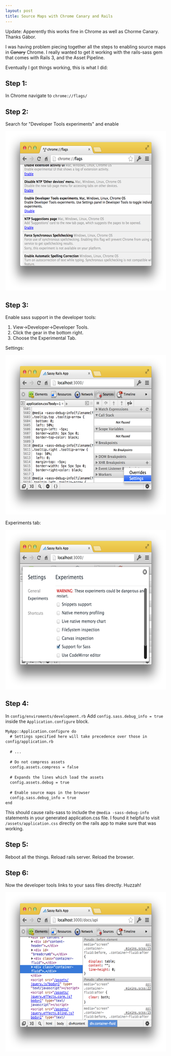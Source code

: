 ```yaml
---
layout: post
title: Source Maps with Chrome Canary and Rails
---
```


Update: Apperently this works fine in Chrome as well as Chorme Canary. Thanks Gábor.

I was having problem piecing together all the steps to enabling source maps in <span style="text-decoration: line-through">Canary</span> Chrome. I really wanted to get it working with the rails-sass gem that comes with Rails 3, and the Asset Pipeline.

Eventually I got things working, this is what I did:

## Step 1:

In Chrome  navigate to `chrome://flags/`

## Step 2:

Search for "Developer Tools experiments" and enable

<img src="/images/source-map-01.png" style="height:500px;" />

## Step 3:

Enable sass support in the developer tools:

1. View-&gt;Developer-&gt;Developer Tools.
1. Click the gear in the bottom right.
1. Choose the Experimental Tab.

Settings:

<img src="/images/source-map-02.png" style="height:500px;" />

Experiments tab:

<img src="/images/source-map-03.png" style="height:500px;" />


## Step 4:

In `config/enviroments/development.rb` Add `config.sass.debug_info = true` inside the `Application.configure` block.

    MyApp::Application.configure do
      # Settings specified here will take precedence over those in config/application.rb

      # ...

      # Do not compress assets
      config.assets.compress = false

      # Expands the lines which load the assets
      config.assets.debug = true

      # Enable source maps in the browser
      config.sass.debug_info = true
    end

This should cause rails-sass to include the `@media -sass-debug-info` statements in your generated application.css file. I found it helpful to visit `/assets/application.css` directly on the rails app to make sure that was working.

## Step 5:

Reboot all the things. Reload rails server. Reload the browser.

## Step 6:

Now the developer tools links to your sass files directly. Huzzah!

<img src="/images/source-map-04.png" style="height:500px;" />
